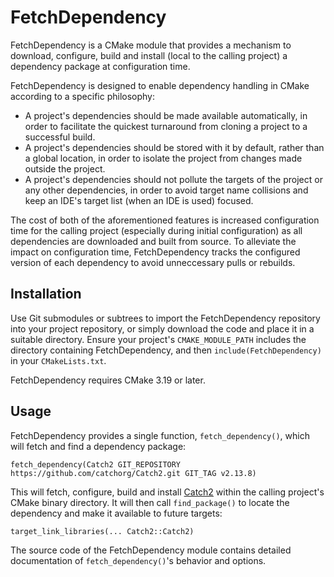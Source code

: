 # FetchDependency

FetchDependency is a CMake module that provides a mechanism to download, configure, build and install (local to the
calling project) a dependency package at configuration time.

FetchDependency is designed to enable dependency handling in CMake according to a specific philosophy:

 - A project's dependencies should be made available automatically, in order to facilitate the quickest turnaround
   from cloning a project to a successful build.
 - A project's dependencies should be stored with it by default, rather than a global location, in order to isolate
   the project from changes made outside the project.
 - A project's dependencies should not pollute the targets of the project or any other dependencies, in order to 
   avoid target name collisions and keep an IDE's target list (when an IDE is used) focused.

The cost of both of the aforementioned features is increased configuration time for the calling project (especially
during initial configuration) as all dependencies are downloaded and built from source. To alleviate the impact on
configuration time, FetchDependency tracks the configured version of each dependency to avoid unneccessary pulls
or rebuilds.

## Installation

Use Git submodules or subtrees to import the FetchDependency repository into your project repository, or simply
download the code and place it in a suitable directory. Ensure your project's `CMAKE_MODULE_PATH` includes the
directory containing FetchDependency, and then `include(FetchDependency)` in your `CMakeLists.txt`.

FetchDependency requires CMake 3.19 or later.

## Usage

FetchDependency provides a single function, `fetch_dependency()`, which will fetch and find a dependency package:

    fetch_dependency(Catch2 GIT_REPOSITORY https://github.com/catchorg/Catch2.git GIT_TAG v2.13.8)

This will fetch, configure, build and install [Catch2](https://github.com/catchorg/Catch2) within the calling project's
CMake binary directory. It will then call `find_package()` to locate the dependency and make it available to future
targets:

    target_link_libraries(... Catch2::Catch2)

The source code of the FetchDependency module contains detailed documentation of `fetch_dependency()`'s behavior and
options.
